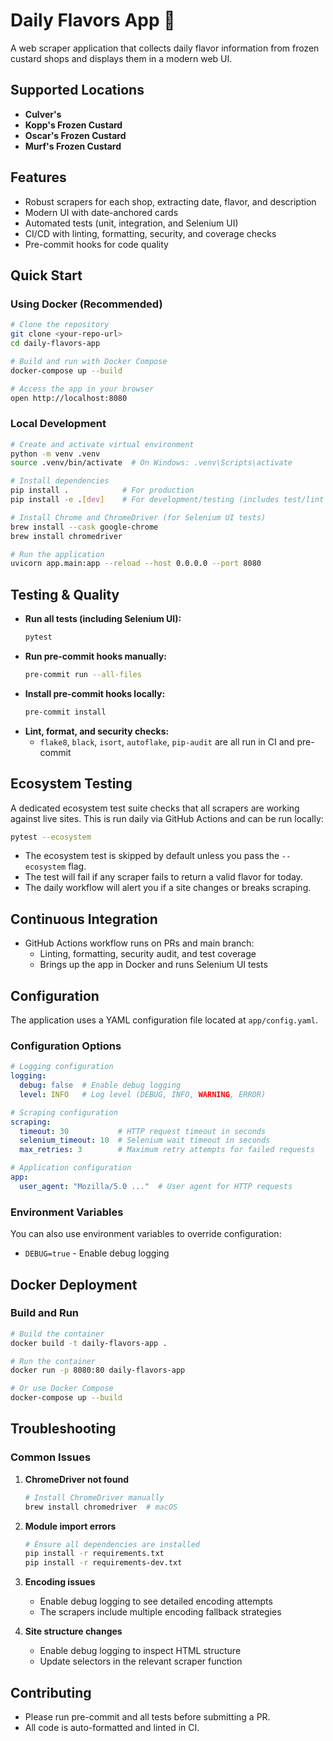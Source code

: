 # Daily Flavors App 🍦

A web scraper application that collects daily flavor information from frozen custard shops and displays them in a modern web UI.

## Supported Locations

- **Culver's**
- **Kopp's Frozen Custard**
- **Oscar's Frozen Custard**
- **Murf's Frozen Custard**

## Features
- Robust scrapers for each shop, extracting date, flavor, and description
- Modern UI with date-anchored cards
- Automated tests (unit, integration, and Selenium UI)
- CI/CD with linting, formatting, security, and coverage checks
- Pre-commit hooks for code quality

## Quick Start

### Using Docker (Recommended)

```bash
# Clone the repository
git clone <your-repo-url>
cd daily-flavors-app

# Build and run with Docker Compose
docker-compose up --build

# Access the app in your browser
open http://localhost:8080
```

### Local Development

```bash
# Create and activate virtual environment
python -m venv .venv
source .venv/bin/activate  # On Windows: .venv\Scripts\activate

# Install dependencies
pip install .            # For production
pip install -e .[dev]    # For development/testing (includes test/lint tools)

# Install Chrome and ChromeDriver (for Selenium UI tests)
brew install --cask google-chrome
brew install chromedriver

# Run the application
uvicorn app.main:app --reload --host 0.0.0.0 --port 8080
```

## Testing & Quality

- **Run all tests (including Selenium UI):**
  ```bash
  pytest
  ```
- **Run pre-commit hooks manually:**
  ```bash
  pre-commit run --all-files
  ```
- **Install pre-commit hooks locally:**
  ```bash
  pre-commit install
  ```
- **Lint, format, and security checks:**
  - `flake8`, `black`, `isort`, `autoflake`, `pip-audit` are all run in CI and pre-commit

## Ecosystem Testing

A dedicated ecosystem test suite checks that all scrapers are working against live sites. This is run daily via GitHub Actions and can be run locally:

```bash
pytest --ecosystem
```

- The ecosystem test is skipped by default unless you pass the `--ecosystem` flag.
- The test will fail if any scraper fails to return a valid flavor for today.
- The daily workflow will alert you if a site changes or breaks scraping.

## Continuous Integration

- GitHub Actions workflow runs on PRs and main branch:
  - Linting, formatting, security audit, and test coverage
  - Brings up the app in Docker and runs Selenium UI tests

## Configuration

The application uses a YAML configuration file located at `app/config.yaml`.

### Configuration Options

```yaml
# Logging configuration
logging:
  debug: false  # Enable debug logging
  level: INFO   # Log level (DEBUG, INFO, WARNING, ERROR)

# Scraping configuration
scraping:
  timeout: 30           # HTTP request timeout in seconds
  selenium_timeout: 10  # Selenium wait timeout in seconds
  max_retries: 3        # Maximum retry attempts for failed requests

# Application configuration
app:
  user_agent: "Mozilla/5.0 ..."  # User agent for HTTP requests
```

### Environment Variables

You can also use environment variables to override configuration:

- `DEBUG=true` - Enable debug logging

## Docker Deployment

### Build and Run

```bash
# Build the container
docker build -t daily-flavors-app .

# Run the container
docker run -p 8080:80 daily-flavors-app

# Or use Docker Compose
docker-compose up --build
```

## Troubleshooting

### Common Issues

1. **ChromeDriver not found**
   ```bash
   # Install ChromeDriver manually
   brew install chromedriver  # macOS
   ```

2. **Module import errors**
   ```bash
   # Ensure all dependencies are installed
   pip install -r requirements.txt
   pip install -r requirements-dev.txt
   ```

3. **Encoding issues**
   - Enable debug logging to see detailed encoding attempts
   - The scrapers include multiple encoding fallback strategies

4. **Site structure changes**
   - Enable debug logging to inspect HTML structure
   - Update selectors in the relevant scraper function

## Contributing

- Please run pre-commit and all tests before submitting a PR.
- All code is auto-formatted and linted in CI.

